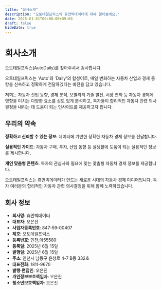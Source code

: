 ```yaml
---
title: "회사소개"
description: "오토데일프릭스와 휴먼빅데이터에 대해 알아보세요."
date: 2025-01-01T00:00:00+09:00
draft: false
hideDate: true
---
```


# 회사소개

오토데일프릭스(AutoDaily)를 찾아주셔서 감사합니다.

오토데일프릭스는 'Auto'와 'Daily'의 합성어로, 매일 변화하는 자동차 산업과 경제 동향을 신속하고 정확하게 전달하겠다는 비전을 담고 있습니다.

저희는 자동차 산업 동향, 경제 분석, 모빌리티 기술 발전, 시장 변화 등 자동차 경제에 영향을 미치는 다양한 요소를 심도 있게 분석하고, 독자들이 합리적인 자동차 관련 의사결정을 내리는 데 도움이 되는 인사이트를 제공하고자 합니다.

## 우리의 약속

**정확하고 신뢰할 수 있는 정보**: 데이터에 기반한 정확한 자동차 경제 정보를 전달합니다.

**실용적인 가이드**: 자동차 구매, 투자, 산업 동향 등 실생활에 도움이 되는 실용적인 정보를 제시합니다.

**개인 맞춤형 콘텐츠**: 독자의 관심사와 필요에 맞는 맞춤형 자동차 경제 정보를 제공합니다.

오토데일프릭스는 휴먼빅데이터가 만드는 새로운 시대의 자동차 경제 미디어입니다. 독자 여러분의 합리적인 자동차 관련 의사결정을 위해 함께 노력하겠습니다.

## 회사 정보

- **회사명**: 휴먼빅데이터
- **대표자**: 오은진
- **사업자등록번호**: 847-59-00407
- **제호**: 오토데일프릭스
- **등록번호**: 인천,아55580
- **등록일**: 2025년 6월 15일
- **발행일**: 2025년 6월 15일
- **주소**: 인천시 남동구 은청로 4-7 B동 332호
- **대표전화**: 1811-9670
- **발행·편집인**: 오은진
- **개인정보보호책임자**: 오은진
- **청소년보호책임자**: 오은진
